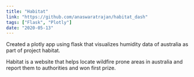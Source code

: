 ```yaml
---
title: "Habitat"
link: "https://github.com/anaswaratrajan/habitat_dash"
tags: ["Flask", "Plotly"]
date: "2020-05-13"
---
```


Created a plotly app using flask that visualizes humidity data of australia as part of project habitat.

Habitat is a website that helps locate wildfire prone areas in australia and report them to authorities and won first prize.
